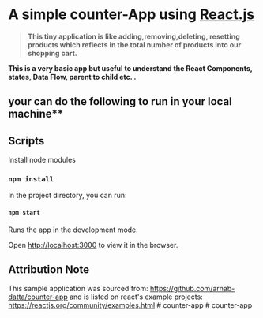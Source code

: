 # A simple counter-App using [React.js](https://reactjs.org)

> **This tiny application is like adding,removing,deleting, resetting products which reflects in the total number of products into our shopping cart.**

**This is a very basic app but useful to understand the React Components, states, Data Flow, parent to child etc. .**



## your can do the following to run in your local machine**

## Scripts

Install node modules

### `npm install`

In the project directory, you can run:

#### `npm start`

Runs the app in the development mode.

Open [http://localhost:3000](http://localhost:3000) to view it in the browser.

## Attribution Note

This sample application was sourced from: https://github.com/arnab-datta/counter-app and is listed on react's example projects: https://reactjs.org/community/examples.html
#   c o u n t e r - a p p  
 #   c o u n t e r - a p p  
 